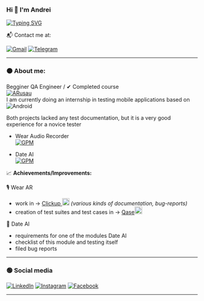 ### Hi 👋 I'm Andrei

[![Typing SVG](https://readme-typing-svg.demolab.com?font=Oswald&size=15&duration=4000&pause=1000&color=FF3316&vCenter=true&height=30&lines=QA+Engineer;Let's+make+this+world+better)](https://git.io/typing-svg)

  📬 Contact me at:  

[![Gmail](https://img.shields.io/badge/-Gmail-090909?style=for-the-badge&logo=gmail&logoColor=FF0000)](mailto:budn1k.qa@gmail.com)
[![Telegram](https://img.shields.io/badge/-Telegram-090909?style=for-the-badge&logo=telegram&logoColor=27A0D9)](https://t.me/GodR1ck21)

---

### 🟠 About me: 
Begginer QA Engineer  /  ✔ Completed course  
[![ARusau](https://img.shields.io/badge/A.Rusau-by%20Specialization%20Junior%20%2B-yellow)](https://artsiomrusau.com)  
I am currently doing an internship in testing mobile applications based on ![Android](https://img.shields.io/badge/Android-05150C?style=flat&logo=android)  
 
Both projects lacked any test documentation, but it is a very good experience for a novice tester 

- Wear Audio Recorder  
[![GPM](https://img.shields.io/badge/Google-090909?style=flat&logo=Google-Play&logoColor=007BB6)](https://play.google.com/store/apps/details?id=com.rimidalv.dictaphone) 

- Date AI  
[![GPM](https://img.shields.io/badge/Google-090909?style=flat&logo=Google-Play&logoColor=007BB6)](https://play.google.com/store/apps/details?id=me.tyschenko.dateai)

 

📈 <b>Achievements/Improvements:</b>  

🎙 Wear AR  

- work in -> <a href="https://app.clickup.com/36773969/home" target="_blank"> Clickup <img src="https://app-cdn.clickup.com/assets/images/brand/clickup-symbol_color.svg" alt="ClickUp" width="19" height="19"></a> *(various kinds of documentation, bug-reports)*  
- creation of test suites and test cases in -> <a href="https://app.qase.io/" target="_blank"> Qase<img src="https://luna1.co/eb0187.png" alt="qase" width="20" height="20"></a>  

📱 Date AI  

- requirements for one of the modules Date AI
- checklist of this module and testing itself  
- filed bug reports

---

### 🟢 Social media


[![LinkedIn](https://img.shields.io/badge/-LinkedIn-090909?style=for-the-badge&logo=linkedin&logoColor=007BB6)](https://www.linkedin.com/in/andrei-budnik-3438b6274/)
[![Instagram](https://img.shields.io/badge/-Instagram-090909?style=for-the-badge&logo=instagram&logoColor=B4068E)](https://www.instagram.com/budnik4388)
[![Facebook](https://img.shields.io/badge/-Facebook-090909?style=for-the-badge&logo=Facebook&logoColor=1195F5)](https://www.facebook.com/profile.php?id=100006697063002)

---




